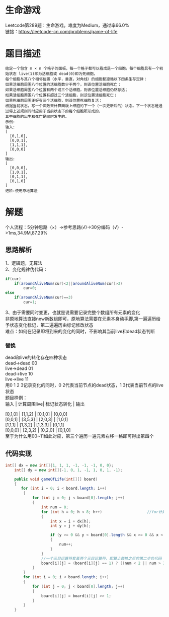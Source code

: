 # 生命游戏
Leetcode第289题：生命游戏。难度为Medium，通过率66.0%  
链接：https://leetcode-cn.com/problems/game-of-life
# 题目描述
    给定一个包含 m × n 个格子的面板，每一个格子都可以看成是一个细胞。每个细胞具有一个初始状态 live(1)即为活细胞或 dead(0)即为死细胞。  
    每个细胞与其八个相邻位置（水平，垂直，对角线）的细胞都遵循以下四条生存定律：
    如果活细胞周围八个位置的活细胞数少于两个，则该位置活细胞死亡；
    如果活细胞周围八个位置有两个或三个活细胞，则该位置活细胞仍然存活；
    如果活细胞周围八个位置有超过三个活细胞，则该位置活细胞死亡；
    如果死细胞周围正好有三个活细胞，则该位置死细胞复活；
    根据当前状态，写一个函数来计算面板上细胞的下一个（一次更新后的）状态。下一个状态是通过将上述规则同时应用于当前状态下的每个细胞所形成的，  
    其中细胞的出生和死亡是同时发生的。
    示例:
    输入: 
    [
      [0,1,0],
      [0,0,1],
      [1,1,1],
      [0,0,0]
    ]
    输出: 
    [
      [0,0,0],
      [1,0,1],
      [0,1,1],
      [0,1,0]
    ]  
    进阶:使用原地算法
# 解题
个人流程：5分钟思路（×）->参考思路(√)->30分编码（√）->1ms,34.9M,87.29%
## 思路解析
1、逻辑题，无算法  
2、变化规律伪代码： 
```java
if(cur)
    if(aroundAliveNum(cur)<2||aroundAliveNum(cur)>3)
        cur=0;
else
    if(aroundAliveNum(cur)==3)
        cur=1;
```
3、由于需要同时变更，也就是说需要记录完整个数组所有元素的变化     
非原地算法直接new新数组即可，原地算法需要在元素本身动手脚,第一遍遍历给予状态变化标记，第二遍遍历由标记修改状态   
难点：如何在记录即将到来的变化的同时，不影响其当前live和dead状态判断  
### 替换
dead和live的转化存在四种状态  
dead->dead 00  
live->dead 01  
dead->live 10  
live->live 11  
用0 1 2 3记录变化的同时，0 2代表当前节点的dead状态，1 3代表当前节点的live状态  
题目样例：  
输入     | 计算周围live| 标记状态转化 |    输出  

[0,1,0]  |  [1,1,2]    |    [0,1,0]  |   [0,0,0]    
[0,0,1]  |  [3,5,3]    |    [2,0,3]  |   [1,0,1]    
[1,1,1]  |  [1,3,2]    |    [1,3,3]  |   [0,1,1]    
[0,0,0]  |  [2,3,2]    |    [0,2,0]  |   [0,1,0]    
至于为什么用00~11如此对应，第三个遍历一遍元素右移一格即可得出第四个
## 代码实现  
```java
int[] dx = new int[]{1, 1, 1, -1, -1, -1, 0, 0};
    int[] dy = new int[]{-1, 0, 1, -1, 1, 0, 1, -1};

    public void gameOfLife(int[][] board)
    {
       for (int i = 0; i < board.length; i++)
        {
            for (int j = 0; j < board[0].length; j++)
            {
                int num = 0;
                for (int h = 0; h < 8; h++)                    //for计算周围存活数
                {
                    int x = i + dx[h];
                    int y = j + dy[h];

                    if (y >= 0 && y < board[0].length && x >= 0 && x < board.length && (board[x][y] == 1 || board[x][y] == 3))
                    {
                        num++;
                    }
                }
                //一个三目运算符套着两个三目运算符，即算上替换之后的第二步伪代码
                board[i][j] = (board[i][j] == 1) ? ((num < 2 || num > 3) ? 1 : 3) : ((num == 3) ? 2 : 0);
            }
        }
        for (int i = 0; i < board.length; i++)
        {
            for (int j = 0; j < board[0].length; j++)
            {
                board[i][j] = board[i][j] >> 1;
            }
        }
    }
```
